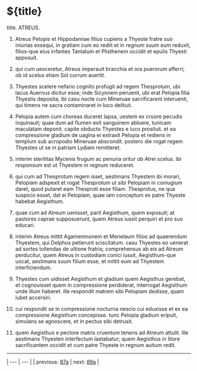 # ${title}

title. ATREUS.



1. Atreus Pelopis et Hippodamiae filius cupiens a Thyeste fratre suo iniurias exsequi, in gratiam cum eo rediit et in regnum suum eum reduxit, filios-que eius infantes Tantalum et Plisthenem occidit et epulis Thyesti apposuit.



2. qui cum uesceretur, Atreus imperauit bracchia et ora puerorum afferri; ob id scelus etiam Sol currum auertit.



3. Thyestes scelere nefario cognito profugit ad regem Thesprotum, ubi lacus Auernus dicitur esse; inde Sicyonem peruenit, ubi erat Pelopia filia Thyestis deposita; ibi casu nocte cum Mineruae sacrificarent interuenit, qui timens ne sacra contaminaret in luco delituit.



4. Pelopia autem cum choreas duceret lapsa, uestem ex cruore pecudis inquinauit; quae dum ad flumen exit sanguinem abluere, tunicam maculatam deponit. capite obducto Thyestes e luco prosiluit. et ea compressione gladium de uagina ei extraxit Pelopia et rediens in templum sub acropodio Mineruae abscondit. postero die rogat regem Thyestes ut se in patriam Lydiam remitteret.



5. interim sterilitas Mycenis frugum ac penuria oritur ob Atrei scelus. ibi responsum est ut Thyestem in regnum reduceret.



6. qui cum ad Thesprotum regem isset, aestimans Thyestem ibi morari, Pelopiam adspexit et rogat Thesprotum ut sibi Pelopiam in coniugium daret, quod putaret eam Thesproti esse filiam. Thesprotus, ne qua suspicio esset, dat ei Pelopiam, quae iam conceptum ex patre Thyeste habebat Aegisthum.



7. quae cum ad Atreum uenisset, parit Aegisthum, quem exposuit; at pastores caprae supposuerunt, quem Atreus iussit perquiri et pro suo educari.



8. interim Atreus mittit Agamemnonem et Menelaum filios ad quaerendum Thyestem, qui Delphos petierunt sciscitatum. casu Thyestes eo uenerat ad sortes tollendas de ultione fratris; comprehensus ab eis ad Atreum perducitur, quem Atreus in custodiam conici iussit, Aegisthum-que uocat, aestimans suum filium esse, et mittit eum ad Thyestem interficiendum.



9. Thyestes cum uidisset Aegisthum et gladium quem Aegisthus gerebat, et cognouisset quem in compressione perdiderat, interrogat Aegisthum unde illum haberet. ille respondit matrem sibi Pelopiam dedisse, quam iubet accersiri.



10. cui respondit se in compressione nocturna nescio cui eduxisse et ex ea compressione Aegisthum concepisse. tunc Pelopia gladium eripuit, simulans se agnoscere, et in pectus sibi detrusit.



11. quem Aegisthus e pectore matris cruentum tenens ad Atreum attulit. ille aestimans Thyesten interfectum laetabatur; quem Aegisthus in litore sacrificantem occidit et cum patre Thyeste in regnum auitum redit.



---

| --- | --- |
| previous: [87a](../87a/) | next: [89a](../89a/) |